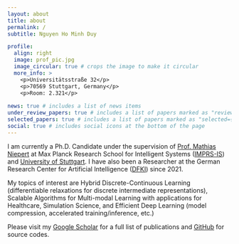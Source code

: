 ```yaml
---
layout: about
title: about
permalink: /
subtitle: Nguyen Ho Minh Duy

profile:
  align: right
  image: prof_pic.jpg
  image_circular: true # crops the image to make it circular
  more_info: >
    <p>Universitätsstraße 32</p>
    <p>70569 Stuttgart, Germany</p>
    <p>Room: 2.321</p>
 
news: true # includes a list of news items
under_review_papers: true # includes a list of papers marked as "review={true}"
selected_papers: true # includes a list of papers marked as "selected={true}"
social: true # includes social icons at the bottom of the page
---
```

I am currently a Ph.D. Candidate under the supervision of [Prof. Mathias Niepert](https://www.matlog.net/) at Max Planck Research School for Intelligent Systems ([IMPRS-IS](https://imprs.is.mpg.de/)) and [University of Stuttgart](https://www.simtech.uni-stuttgart.de/). I have also been a Researcher at the German Research Center for Artificial Intelligence ([DFKI](https://www.dfki.de/en/web)) since 2021.

My topics of interest are Hybrid Discrete-Continuous Learning (differentiable relaxations for discrete intermediate representations), Scalable Algorithms for Multi-modal Learning with applications for Healthcare, Simulation Science, and Efficient Deep Learning (model compression, accelerated training/inference, etc.) 

Please visit my [Google Scholar](https://scholar.google.com/citations?user=_NIyeykAAAAJ) for a full list of publications and [GitHub](https://github.com/duyhominhnguyen) for source codes.

